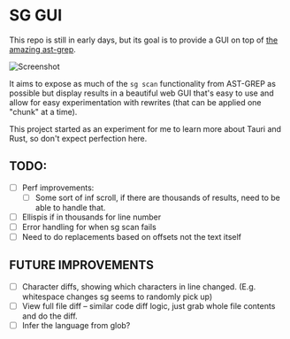 # SG GUI

This repo is still in early days, but its goal is to provide a GUI on top of [the amazing ast-grep](https://ast-grep.github.io/).

![Screenshot](./docs/img/screenshot.png)

It aims to expose as much of the `sg scan` functionality from AST-GREP as possible but display results in a beautiful web GUI that's easy to use and allow for easy experimentation with rewrites (that can be applied one "chunk" at a time).

This project started as an experiment for me to learn more about Tauri and Rust, so don't expect perfection here.

## TODO:

- [ ] Perf improvements:
  - [ ] Some sort of inf scroll, if there are thousands of results, need to be able to handle that.
- [ ] Ellispis if in thousands for line number
- [ ] Error handling for when sg scan fails
- [ ] Need to do replacements based on offsets not the text itself

## FUTURE IMPROVEMENTS

- [ ] Character diffs, showing which characters in line changed. (E.g. whitespace changes sg seems to randomly pick up)
- [ ] View full file diff – similar code diff logic, just grab whole file contents and do the diff.
- [ ] Infer the language from glob?
